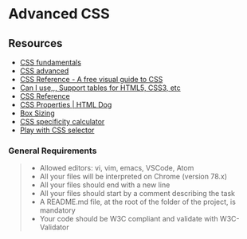 # Advanced CSS

## Resources
- [CSS fundamentals](https://intranet.alxswe.com/concepts/544)
- [CSS advanced](https://intranet.alxswe.com/concepts/545)
- [CSS Reference - A free visual guide to CSS](https://intranet.alxswe.com/rltoken/MeWjjFdnI4juKMuswMHCDw)
- [Can I use,,, Support tables for HTML5, CSS3, etc](https://intranet.alxswe.com/rltoken/aacSCBKtMfaYb2ut8ADIIw)
- [CSS Reference](https://intranet.alxswe.com/rltoken/IHj5JLS3egRBhskQB5H18w)
- [CSS Properties | HTML Dog](https://intranet.alxswe.com/rltoken/86gOgI3QURbl3jboMjvdBA)
- [Box Sizing](https://intranet.alxswe.com/rltoken/C9A8kyK5eYXel9cNEgOutw)
- [CSS specificity calculator](https://intranet.alxswe.com/rltoken/sbxh4s-Q7e6A10dvGIlwpg)
- [Play with CSS selector](https://intranet.alxswe.com/rltoken/1Ui1GLYaGceqw9_9LFw-SQ)

### General Requirements
> - Allowed editors: vi, vim, emacs, VSCode, Atom
> - All your files will be interpreted on Chrome (version 78.x)
> - All your files should end with a new line
> - All your files should start by a comment describing the task
> - A README.md file, at the root of the folder of the project, is mandatory
> - Your code should be W3C compliant and validate with W3C-Validator
